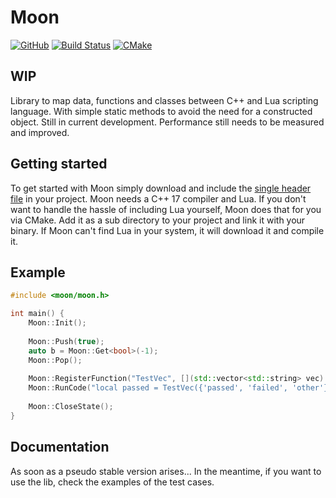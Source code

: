 # Moon

[![GitHub](https://img.shields.io/github/license/mrcoalp/moon)](LICENSE)
[![Build Status](https://travis-ci.org/mrcoalp/moon.svg?branch=main)](https://travis-ci.org/mrcoalp/moon)
[![CMake](https://github.com/mrcoalp/moon/workflows/CMake/badge.svg)](https://github.com/mrcoalp/moon/actions?query=workflow%3ACMake)

## WIP

Library to map data, functions and classes between C++ and Lua scripting language. With simple static methods to avoid
the need for a constructed object. Still in current development. Performance still needs to be measured and improved.

## Getting started

To get started with Moon simply download and include
the [single header file](https://raw.githubusercontent.com/mrcoalp/moon/main/include/moon/moon.h) in your project. Moon
needs a C++ 17 compiler and Lua. If you don't want to handle the hassle of including Lua yourself, Moon does that for
you via CMake. Add it as a sub directory to your project and link it with your binary. If Moon can't find Lua in your
system, it will download it and compile it.

## Example

``` cpp
#include <moon/moon.h>

int main() {
    Moon::Init();
    
    Moon::Push(true);
    auto b = Moon::Get<bool>(-1);
    Moon::Pop();
        
    Moon::RegisterFunction("TestVec", [](std::vector<std::string> vec) { return vec; });
    Moon::RunCode("local passed = TestVec({'passed', 'failed', 'other'})[1]; assert(passed == 'passed')");
    
    Moon::CloseState();
}
```

## Documentation

As soon as a pseudo stable version arises... In the meantime, if you want to use the lib, check the examples of the test
cases.
